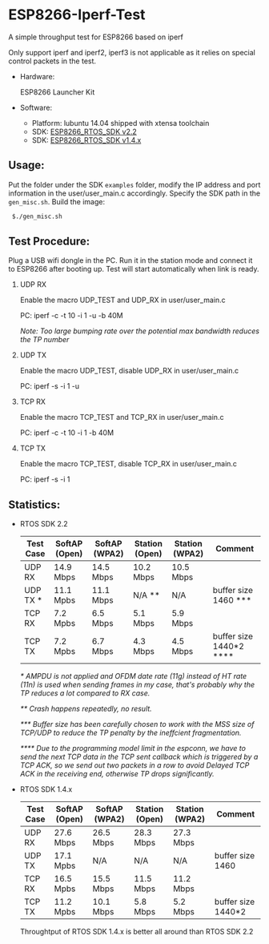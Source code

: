 # ESP8266-Iperf-Test
A simple throughput test for ESP8266 based on iperf

Only support iperf and iperf2, iperf3 is not applicable as it relies on special control packets in the test.

* Hardware:
  
  ESP8266 Launcher Kit

* Software:
  * Platform: lubuntu 14.04 shipped with xtensa toolchain
  * SDK: [ESP8266_RTOS_SDK v2.2](https://github.com/espressif/ESP8266_RTOS_SDK)
  * SDK: [ESP8266_RTOS_SDK v1.4.x](https://github.com/espressif/ESP8266_RTOS_SDK/tree/1.4.x)


## Usage:

Put the folder under the SDK ```examples``` folder, modify the IP address and port information in the user/user_main.c accordingly. Specify the SDK path in the ```gen_misc.sh```. Build the image:
```bash
 $./gen_misc.sh
```
## Test Procedure:

Plug a USB wifi dongle in the PC. Run it in the station mode and connect it to ESP8266 after booting up. Test will start automatically when link is ready.

1. UDP RX

   Enable the macro UDP_TEST and UDP_RX in user/user_main.c

   PC: iperf -c <DUT IP> -t 10 -i 1 -u -b 40M

   _Note: Too large bumping rate over the potential max bandwidth reduces the TP number_

2. UDP TX

   Enable the macro UDP_TEST, disable UDP_RX in user/user_main.c

   PC: iperf -s -i 1 -u

3. TCP RX

   Enable the macro TCP_TEST and TCP_RX in user/user_main.c

   PC: iperf -c <DUT IP> -t 10 -i 1 -b 40M

4. TCP TX

   Enable the macro TCP_TEST, disable TCP_RX in user/user_main.c

   PC: iperf -s -i 1

## Statistics:

  * RTOS SDK 2.2

    | Test Case | SoftAP (Open) | SoftAP (WPA2) | Station (Open) | Station (WPA2) | Comment |
    | --- | --- | --- | --- | --- | --- |
    | UDP RX | 14.9 Mbps | 14.5 Mbps | 10.2 Mbps | 10.5 Mbps |
    | UDP TX * | 11.1 Mpbs | 11.1 Mbps | N/A ** | N/A | buffer size 1460 *** |
    | TCP RX | 7.2 Mpbs | 6.5 Mbps | 5.1 Mbps | 5.9 Mbps |
    | TCP TX | 7.2 Mpbs | 6.7 Mbps | 4.3 Mbps | 4.5 Mbps | buffer size 1440*2 **** |

    _* AMPDU is not applied and OFDM date rate (11g) instead of HT rate (11n) is used when sending frames in my case, that's probably why the TP reduces a lot compared to RX case._

    _** Crash happens repeatedly, no result._

    _*** Buffer size has been carefully chosen to work with the MSS size of TCP/UDP to reduce the TP penalty by the ineffcient fragmentation._

    _**** Due to the programming model limit in the espconn, we have to send the next TCP data in the TCP sent callback which is triggered by a TCP ACK, so we send out two packets in a row to avoid Delayed TCP ACK in the receiving end, otherwise TP drops significantly._

  * RTOS SDK 1.4.x
  
    | Test Case | SoftAP (Open) | SoftAP (WPA2) | Station (Open) | Station (WPA2) | Comment |
    | --- | --- | --- | --- | --- | --- |
    | UDP RX | 27.6 Mbps | 26.5 Mbps | 28.3 Mbps | 27.3 Mbps |
    | UDP TX | 17.1 Mpbs | N/A | N/A | N/A | buffer size 1460 |
    | TCP RX | 16.5 Mpbs | 15.5 Mbps | 11.5 Mbps | 11.2 Mbps |
    | TCP TX | 11.2 Mpbs | 10.1 Mbps | 5.8 Mbps | 5.2 Mbps | buffer size 1440*2 |

    Throughtput of RTOS SDK 1.4.x is better all around than RTOS SDK 2.2
